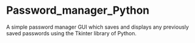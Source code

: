 # Password_manager_Python
A simple password manager GUI which saves and displays any previously saved passwords using the Tkinter library of Python.
